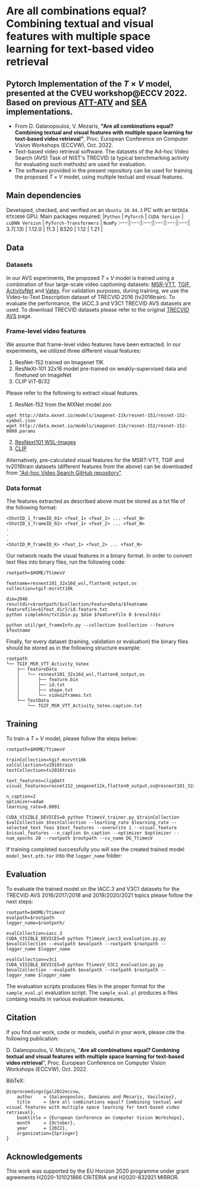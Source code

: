 # Are all combinations equal? Combining textual and visual features with multiple space learning for text-based video retrieval

## Pytorch Implementation of the $T \times V$ model, presented at the CVEU workshop@ECCV 2022. Based on previous [ATT-ATV](https://github.com/bmezaris/AVS_dual_encoding_attention_network) and [SEA](https://github.com/li-xirong/sea) implementations. 

- From D. Galanopoulos, V. Mezaris, **"Are all combinations equal? Combining textual and visual features with multiple space learning for text-based video retrieval"**, Proc. European Conference on Computer Vision Workshops (ECCVW), Oct. 2022.
- Text-based video retrieval software. The datasets of the Ad-hoc Video Search (AVS) Task of NIST's TRECVID (a typical benchmarking activity for evaluating such methods) are used for evaluation.
- The software provided in the present repository can be used for training the proposed $T \times V$ model, using multiple textual and visual features.

## Main dependencies
Developed, checked, and verified on an `Ubuntu 20.04.3` PC with an `NVIDIA RTX3090` GPU. Main packages required:
|`Python` | `PyTorch` | `CUDA Version` | `cuDNN Version` | `PyTorch-Transformers` | `NumPy` 
:---:|:---:|:---:|:---:|:---:|:---:|
3.7(.13) | 1.12.0 | 11.3 | 8320 | 1.12 | 1.21 |

## Data

### Datasets
In our AVS experiments, the proposed $T \times V$ model is trained using a combination of four large-scale video captioning datasets: [MSR-VTT](https://www.microsoft.com/en-us/research/publication/msr-vtt-a-large-video-description-dataset-for-bridging-video-and-language/), [TGIF](https://github.com/raingo/TGIF-Release), [ActivityNet](https://cs.stanford.edu/people/ranjaykrishna/densevid/) and [Vatex](https://eric-xw.github.io/vatex-website/index.html). For validation purposes, during training, we use the Video-to-Text
Description dataset of TRECVID 2016 (tv2016train). To evaluate the performance, the IACC.3 and V3C1 TRECVID AVS datasets are used. To download TRECVID datasets please refer to the original [TRECVID AVS](https://www-nlpir.nist.gov/projects/tv2022/avs.html) page.

### Frame-level video features
We assume that frame-level video features have been extracted. In our experiments, we utilized three different visual features:

1. ResNet-152 trained on Imagenet 11K
2. ResNeXt-101 32x16 model pre-trained on weakly-supervised data and finetuned on ImageNet
3. CLIP ViT-B/32


Please refer to the following to extract visual features.

1. ResNet-152 from the MXNet model zoo

```
wget http://data.mxnet.io/models/imagenet-11k/resnet-152/resnet-152-symbol.json
wget http://data.mxnet.io/models/imagenet-11k/resnet-152/resnet-152-0000.params
```
2. [ResNext101 WSL-Images](https://github.com/facebookresearch/WSL-Images)
3. [CLIP](https://github.com/openai/CLIP) 

Alternatively, pre-calculated visual features for the MSRT-VTT, TGIF and tv2016train datasets (different features from the above) can be downloaded from ["Ad-hoc Video Search GitHub repository"](https://github.com/li-xirong/avs).

### Data format
The features extracted as described above must be stored as a txt file of the following format:

```
<ShotID_1_frameID_01> <feat_1> <feat_2> ... <feat_N>
<ShotID_1_frameID_02> <feat_1> <feat_2> ... <feat_N>
.
.
.
<ShotID_M_frameID_K> <feat_1> <feat_2> ... <feat_N>
```

Our network reads the visual features in a binary format. In order to convert text files into binary files, run the following code:

```
rootpath=$HOME/TtimesV

featname=resnext101_32x16d_wsl,flatten0_output,os
collection=tgif-msrvtt10k

dim=2048
resultdir=$rootpath/$collection/FeatureData/$featname
featurefile=${feat_dir}/id.feature.txt
python simpleknn/txt2bin.py $dim $featurefile 0 $resultdir

python util/get_frameInfo.py --collection $collection --feature $featname
```
Finally, for every dataset (training, validation or evaluation) the binary files should be stored as in the following structure example:
```
rootpath
└── TGIF_MSR_VTT_Activity_Vatex
    ├── FeatureData
    │   └── resnext101_32x16d_wsl,flatten0_output,os
    │       ├── feature.bin
    │       ├── id.txt
    │       ├── shape.txt
    │       └── video2frames.txt
    └── TextData
        └── TGIF_MSR_VTT_Activity_Vatex.caption.txt
```
## Training
To train a $T \times V$ model, please follow the steps below:

```
rootpath=$HOME/TtimesV

trainCollection=tgif-msrvtt10k
valCollection=tv2016train
testCollection=tv2016train

text_features=clip@att
visual_features=resnet152_imagenet11k,flatten0_output,os@resnext101_32x16d_wsl,flatten0_output,os@CLIP_ViT_B_32_output,os

n_caption=2
optimizer=adam
learning_rate=0.0001

CUDA_VISIBLE_DEVICES=0 python TtimesV_trainer.py $trainCollection $valCollection $testCollection --learning_rate $learning_rate --selected_text_feas $text_features --overwrite 1 --visual_feature $visual_features --n_caption $n_caption --optimizer $optimizer --num_epochs 20 --rootpath $rootpath --cv_name DG_TtimesV 
```
If training completed successfully you will see the created trained model `model_best.pth.tar` into the `logger_name` folder:

## Evaluation
To evaluate the trained model on the IACC.3 and V3C1 datasets for the TRECVID AVS 2016/2017/2018 and 2019/2020/2021 topics please follow the next steps:

```
rootpath=$HOME/TtimesV
evalpath=$rootpath
logger_name=$rootpath/

evalCollection=iacc.3
CUDA_VISIBLE_DEVICES=0 python TtimesV_iacc3_evaluation.py.py $evalCollection --evalpath $evalpath --rootpath $rootpath --logger_name $logger_name

evalCollection=v3c1
CUDA_VISIBLE_DEVICES=0 python TtimesV_V3C1_evaluation.py.py $evalCollection --evalpath $evalpath --rootpath $rootpath --logger_name $logger_name
```

The evaluation scripts produces files in the proper format for the `sample_eval.pl` evaluation script. The `sample_eval.pl` produces a files containg results in various evaluation measures.
## Citation

If you find our work, code or models, useful in your work, please cite the following publication:

D. Galanopoulos, V. Mezaris, "<b>Are all combinations equal? Combining textual and visual features with multiple space learning for text-based video retrieval</b>", Proc. European Conference on Computer Vision Workshops (ECCVW), Oct. 2022.

BibTeX:

```
@inproceedings{gal2022eccvw,
    author    = {Galanopoulos, Damianos and Mezaris, Vasileios},
    title     = {Are all combinations equal? Combining textual and visual features with multiple space learning for text-based video retrieval},
    booktitle = {European Conference on Computer Vision Workshops},
    month     = {October},
    year      = {2022},
    organization={Springer}
}
```

## Acknowledgements
This work was supported by the EU Horizon 2020 programme under grant agreements H2020-101021866 CRiTERIA and H2020-832921 MIRROR.
